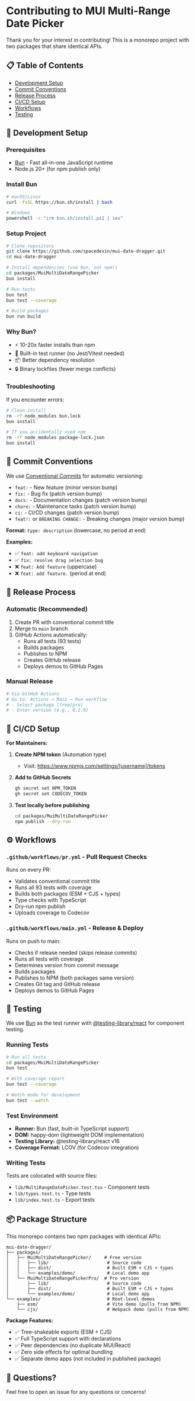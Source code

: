 # Contributing to MUI Multi-Range Date Picker

Thank you for your interest in contributing! This is a monorepo project with two packages that share identical APIs.

## 📋 Table of Contents

- [Development Setup](#development-setup)
- [Commit Conventions](#commit-conventions)
- [Release Process](#release-process)
- [CI/CD Setup](#cicd-setup)
- [Workflows](#workflows)
- [Testing](#testing)

## 🚀 Development Setup

### Prerequisites

- [Bun](https://bun.sh) - Fast all-in-one JavaScript runtime
- Node.js 20+ (for npm publish only)

### Install Bun

```bash
# macOS/Linux
curl -fsSL https://bun.sh/install | bash

# Windows
powershell -c "irm bun.sh/install.ps1 | iex"
```

### Setup Project

```bash
# Clone repository
git clone https://github.com/spacedevin/mui-date-dragger.git
cd mui-date-dragger

# Install dependencies (use Bun, not npm!)
cd packages/MuiMultiDateRangePicker
bun install

# Run tests
bun test
bun test --coverage

# Build packages
bun run build
```

### Why Bun?

- ⚡ 10-20x faster installs than npm
- 🧪 Built-in test runner (no Jest/Vitest needed)
- 📦 Better dependency resolution
- 🔒 Binary lockfiles (fewer merge conflicts)

### Troubleshooting

If you encounter errors:

```bash
# Clean install
rm -rf node_modules bun.lock
bun install

# If you accidentally used npm
rm -rf node_modules package-lock.json
bun install
```

## 📝 Commit Conventions

We use [Conventional Commits](https://www.conventionalcommits.org/) for automatic versioning:

- `feat:` - New feature (minor version bump)
- `fix:` - Bug fix (patch version bump)
- `docs:` - Documentation changes (patch version bump)
- `chore:` - Maintenance tasks (patch version bump)
- `ci:` - CI/CD changes (patch version bump)
- `feat!:` or `BREAKING CHANGE:` - Breaking changes (major version bump)

**Format:** `type: description` (lowercase, no period at end)

**Examples:**
- ✅ `feat: add keyboard navigation`
- ✅ `fix: resolve drag selection bug`
- ❌ `feat: Add feature` (uppercase)
- ❌ `feat: add feature.` (period at end)

## 🚀 Release Process

### Automatic (Recommended)

1. Create PR with conventional commit title
2. Merge to `main` branch
3. GitHub Actions automatically:
   - Runs all tests (93 tests)
   - Builds packages
   - Publishes to NPM
   - Creates GitHub release
   - Deploys demos to GitHub Pages

### Manual Release

```bash
# Via GitHub Actions
# Go to: Actions → Main → Run workflow
# - Select package (free/pro)
# - Enter version (e.g., 0.2.0)
```

## 🔧 CI/CD Setup

**For Maintainers:**

1. **Create NPM token** (Automation type)
   - Visit: https://www.npmjs.com/settings/[username]/tokens

2. **Add to GitHub Secrets**
   ```bash
   gh secret set NPM_TOKEN
   gh secret set CODECOV_TOKEN
   ```

3. **Test locally before publishing**
   ```bash
   cd packages/MuiMultiDateRangePicker
   npm publish --dry-run
   ```

## ⚙️ Workflows

### `.github/workflows/pr.yml` - Pull Request Checks

Runs on every PR:
- Validates conventional commit title
- Runs all 93 tests with coverage
- Builds both packages (ESM + CJS + types)
- Type checks with TypeScript
- Dry-run npm publish
- Uploads coverage to Codecov

### `.github/workflows/main.yml` - Release & Deploy

Runs on push to main:
- Checks if release needed (skips release commits)
- Runs all tests with coverage
- Determines version from commit message
- Builds packages
- Publishes to NPM (both packages same version)
- Creates Git tag and GitHub release
- Deploys demos to GitHub Pages

## 🧪 Testing

We use [Bun](https://bun.sh) as the test runner with [@testing-library/react](https://testing-library.com/) for component testing.

### Running Tests

```bash
# Run all tests
cd packages/MuiMultiDateRangePicker
bun test

# With coverage report
bun test --coverage

# Watch mode for development
bun test --watch
```

### Test Environment

- **Runner:** Bun (fast, built-in TypeScript support)
- **DOM:** happy-dom (lightweight DOM implementation)
- **Testing Library:** @testing-library/react v16
- **Coverage Format:** LCOV (for Codecov integration)

### Writing Tests

Tests are colocated with source files:
- `lib/MultiRangeDatePicker.test.tsx` - Component tests
- `lib/types.test.ts` - Type tests
- `lib/index.test.ts` - Export tests

## 📦 Package Structure

This monorepo contains two npm packages with identical APIs:

```
mui-date-dragger/
├── packages/
│   ├── MuiMultiDateRangePicker/     # Free version
│   │   ├── lib/                      # Source code
│   │   ├── dist/                     # Built ESM + CJS + types
│   │   └── examples/demo/            # Local demo app
│   └── MuiMultiDateRangePickerPro/  # Pro version
│       ├── lib/                      # Source code
│       ├── dist/                     # Built ESM + CJS + types
│       └── examples/demo/            # Local demo app
└── examples/                         # Root-level demos
    ├── esm/                          # Vite demo (pulls from NPM)
    └── cjs/                          # Webpack demo (pulls from NPM)
```

**Package Features:**
- ✅ Tree-shakeable exports (ESM + CJS)
- ✅ Full TypeScript support with declarations
- ✅ Peer dependencies (no duplicate MUI/React)
- ✅ Zero side effects for optimal bundling
- ✅ Separate demo apps (not included in published package)

## 💬 Questions?

Feel free to open an issue for any questions or concerns!


